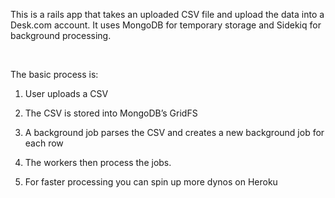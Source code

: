 This is a rails app that takes an uploaded CSV file and upload the data into a
Desk.com account.  It uses MongoDB for temporary storage and Sidekiq for
background processing.

 

The basic process is:

1.  User uploads a CSV

2.  The CSV is stored into MongoDB’s GridFS

3.  A background job parses the CSV and creates a new background job for each
    row

4.  The workers then process the jobs.

5.  For faster processing you can spin up more dynos on Heroku

 
